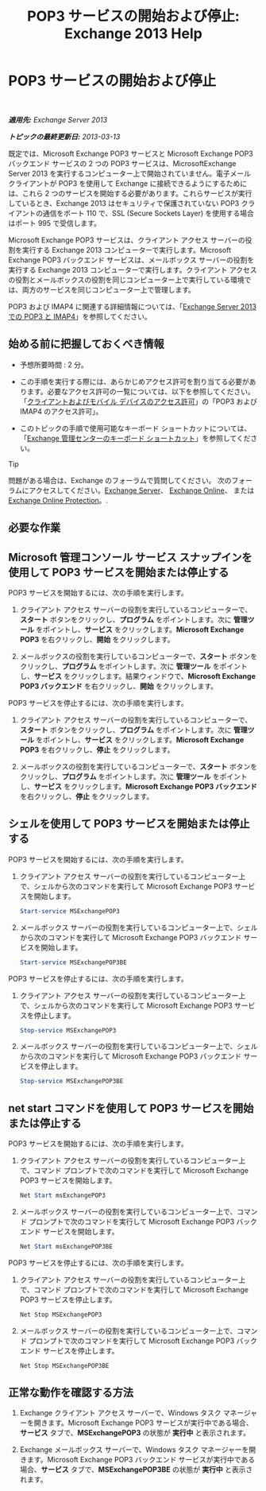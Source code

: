 ﻿---
title: 'POP3 サービスの開始および停止: Exchange 2013 Help'
TOCTitle: POP3 サービスの開始および停止
ms:assetid: 3d543921-d8c9-4d4b-99a1-82446b585ceb
ms:mtpsurl: https://technet.microsoft.com/ja-jp/library/Aa997475(v=EXCHG.150)
ms:contentKeyID: 49896212
ms.date: 04/24/2018
mtps_version: v=EXCHG.150
ms.translationtype: HT
---

# POP3 サービスの開始および停止

 

_**適用先:** Exchange Server 2013_

_**トピックの最終更新日:** 2013-03-13_

既定では、Microsoft Exchange POP3 サービスと Microsoft Exchange POP3 バックエンド サービスの 2 つの POP3 サービスは、MicrosoftExchange Server 2013 を実行するコンピューター上で開始されていません。電子メール クライアントが POP3 を使用して Exchange に接続できるようにするためには、これら 2 つのサービスを開始する必要があります。これらサービスが実行しているとき、Exchange 2013 はセキュリティで保護されていない POP3 クライアントの通信をポート 110 で、SSL (Secure Sockets Layer) を使用する場合はポート 995 で受信します。

Microsoft Exchange POP3 サービスは、クライアント アクセス サーバーの役割を実行する Exchange 2013 コンピューターで実行します。Microsoft Exchange POP3 バックエンド サービスは、メールボックス サーバーの役割を実行する Exchange 2013 コンピューターで実行します。クライアント アクセスの役割とメールボックスの役割を同じコンピューター上で実行している環境では、両方のサービスを同じコンピューター上で管理します。

POP3 および IMAP4 に関連する詳細情報については、「[Exchange Server 2013 での POP3 と IMAP4](pop3-and-imap4-in-exchange-server-2013-exchange-2013-help.md)」を参照してください。

## 始める前に把握しておくべき情報

  - 予想所要時間 : 2 分。

  - この手順を実行する際には、あらかじめアクセス許可を割り当てる必要があります。必要なアクセス許可の一覧については、以下を参照してください。「[クライアントおよびモバイル デバイスのアクセス許可](clients-and-mobile-devices-permissions-exchange-2013-help.md)」の「POP3 および IMAP4 のアクセス許可」。

  - このトピックの手順で使用可能なキーボード ショートカットについては、「[Exchange 管理センターのキーボード ショートカット](keyboard-shortcuts-in-the-exchange-admin-center-exchange-online-protection-help.md)」を参照してください。


> [!TIP]
> 問題がある場合は、Exchange のフォーラムで質問してください。 次のフォーラムにアクセスしてください。<A href="https://go.microsoft.com/fwlink/p/?linkid=60612">Exchange Server</A>、 <A href="https://go.microsoft.com/fwlink/p/?linkid=267542">Exchange Online</A>、 または <A href="https://go.microsoft.com/fwlink/p/?linkid=285351">Exchange Online Protection</A>。.



## 必要な作業

## Microsoft 管理コンソール サービス スナップインを使用して POP3 サービスを開始または停止する

POP3 サービスを開始するには、次の手順を実行します。

1.  クライアント アクセス サーバーの役割を実行しているコンピューターで、<strong>スタート</strong> ボタンをクリックし、<strong>プログラム</strong> をポイントします。次に <strong>管理ツール</strong> をポイントし、<strong>サービス</strong> をクリックします。<strong>Microsoft Exchange POP3</strong> を右クリックし、<strong>開始</strong> をクリックします。

2.  メールボックスの役割を実行しているコンピューターで、<strong>スタート</strong> ボタンをクリックし、<strong>プログラム</strong> をポイントします。次に <strong>管理ツール</strong> をポイントし、<strong>サービス</strong> をクリックします。結果ウィンドウで、<strong>Microsoft Exchange POP3 バックエンド</strong> を右クリックし、<strong>開始</strong> をクリックします。

POP3 サービスを停止するには、次の手順を実行します。

1.  クライアント アクセス サーバーの役割を実行しているコンピューターで、<strong>スタート</strong> ボタンをクリックし、<strong>プログラム</strong> をポイントします。次に <strong>管理ツール</strong> をポイントし、<strong>サービス</strong> をクリックします。<strong>Microsoft Exchange POP3</strong> を右クリックし、<strong>停止</strong> をクリックします。

2.  メールボックスの役割を実行しているコンピューターで、<strong>スタート</strong> ボタンをクリックし、<strong>プログラム</strong> をポイントします。次に <strong>管理ツール</strong> をポイントし、<strong>サービス</strong> をクリックします。<strong>Microsoft Exchange POP3 バックエンド</strong> を右クリックし、<strong>停止</strong> をクリックします。

## シェルを使用して POP3 サービスを開始または停止する

POP3 サービスを開始するには、次の手順を実行します。

1.  クライアント アクセス サーバーの役割を実行しているコンピューター上で、シェルから次のコマンドを実行して Microsoft Exchange POP3 サービスを開始します。
    
    ```powershell
    Start-service MSExchangePOP3
    ```

2.  メールボックス サーバーの役割を実行しているコンピューター上で、シェルから次のコマンドを実行して Microsoft Exchange POP3 バックエンド サービスを開始します。
    
    ```powershell
    Start-service MSExchangePOP3BE
    ```

POP3 サービスを停止するには、次の手順を実行します。

1.  クライアント アクセス サーバーの役割を実行しているコンピューター上で、シェルから次のコマンドを実行して Microsoft Exchange POP3 サービスを停止します。
    
    ```powershell
    Stop-service MSExchangePOP3
    ```

2.  メールボックス サーバーの役割を実行しているコンピューター上で、シェルから次のコマンドを実行して Microsoft Exchange POP3 バックエンド サービスを停止します。
    
    ```powershell
    Stop-service MSExchangePOP3BE
    ```

## net start コマンドを使用して POP3 サービスを開始または停止する

POP3 サービスを開始するには、次の手順を実行します。

1.  クライアント アクセス サーバーの役割を実行しているコンピューター上で、コマンド プロンプトで次のコマンドを実行して Microsoft Exchange POP3 サービスを開始します。
    
    ```powershell
    Net Start msExchangePOP3
    ```

2.  メールボックス サーバーの役割を実行しているコンピューター上で、コマンド プロンプトで次のコマンドを実行して Microsoft Exchange POP3 バックエンド サービスを開始します。
    
    ```powershell
    Net Start msExchangePOP3BE
    ```

POP3 サービスを停止するには、次の手順を実行します。

1.  クライアント アクセス サーバーの役割を実行しているコンピューター上で、コマンド プロンプトで次のコマンドを実行して Microsoft Exchange POP3 サービスを停止します。
    
    ```powershell
    Net Stop MSExchangePOP3
    ```

2.  メールボックス サーバーの役割を実行しているコンピューター上で、コマンド プロンプトで次のコマンドを実行して Microsoft Exchange POP3 バックエンド サービスを停止します。
    
    ```powershell
    Net Stop MSExchangePOP3BE
    ```

## 正常な動作を確認する方法

1.  Exchange クライアント アクセス サーバーで、Windows タスク マネージャーを開きます。Microsoft Exchange POP3 サービスが実行中である場合、<strong>サービス</strong> タブで、<strong>MSExchangePOP3</strong> の状態が <strong>実行中</strong> と表示されます。

2.  Exchange メールボックス サーバーで、Windows タスク マネージャーを開きます。Microsoft Exchange POP3 バックエンド サービスが実行中である場合、<strong>サービス</strong> タブで、<strong>MSExchangePOP3BE</strong> の状態が <strong>実行中</strong> と表示されます。

